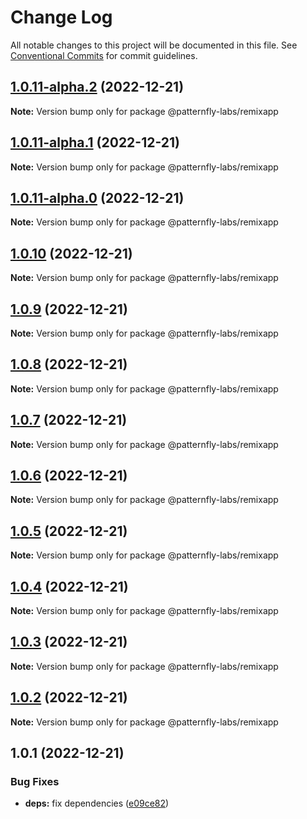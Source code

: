 # Change Log

All notable changes to this project will be documented in this file.
See [Conventional Commits](https://conventionalcommits.org) for commit guidelines.

## [1.0.11-alpha.2](https://github.com/patternfly-labs/pf-react-release-playground/compare/@patternfly-labs/remixapp@1.0.11-alpha.1...@patternfly-labs/remixapp@1.0.11-alpha.2) (2022-12-21)

**Note:** Version bump only for package @patternfly-labs/remixapp





## [1.0.11-alpha.1](https://github.com/patternfly-labs/pf-react-release-playground/compare/@patternfly-labs/remixapp@1.0.11-alpha.0...@patternfly-labs/remixapp@1.0.11-alpha.1) (2022-12-21)

**Note:** Version bump only for package @patternfly-labs/remixapp





## [1.0.11-alpha.0](https://github.com/patternfly-labs/pf-react-release-playground/compare/@patternfly-labs/remixapp@1.0.10...@patternfly-labs/remixapp@1.0.11-alpha.0) (2022-12-21)

**Note:** Version bump only for package @patternfly-labs/remixapp





## [1.0.10](https://github.com/patternfly-labs/pf-react-release-playground/compare/@patternfly-labs/remixapp@1.0.9...@patternfly-labs/remixapp@1.0.10) (2022-12-21)

**Note:** Version bump only for package @patternfly-labs/remixapp





## [1.0.9](https://github.com/patternfly-labs/pf-react-release-playground/compare/@patternfly-labs/remixapp@1.0.8...@patternfly-labs/remixapp@1.0.9) (2022-12-21)

**Note:** Version bump only for package @patternfly-labs/remixapp





## [1.0.8](https://github.com/patternfly-labs/pf-react-release-playground/compare/@patternfly-labs/remixapp@1.0.7...@patternfly-labs/remixapp@1.0.8) (2022-12-21)

**Note:** Version bump only for package @patternfly-labs/remixapp





## [1.0.7](https://github.com/patternfly-labs/pf-react-release-playground/compare/@patternfly-labs/remixapp@1.0.6...@patternfly-labs/remixapp@1.0.7) (2022-12-21)

**Note:** Version bump only for package @patternfly-labs/remixapp





## [1.0.6](https://github.com/patternfly-labs/pf-react-release-playground/compare/@patternfly-labs/remixapp@1.0.5...@patternfly-labs/remixapp@1.0.6) (2022-12-21)

**Note:** Version bump only for package @patternfly-labs/remixapp





## [1.0.5](https://github.com/patternfly-labs/pf-react-release-playground/compare/@patternfly-labs/remixapp@1.0.4...@patternfly-labs/remixapp@1.0.5) (2022-12-21)

**Note:** Version bump only for package @patternfly-labs/remixapp





## [1.0.4](https://github.com/patternfly-labs/pf-react-release-playground/compare/@patternfly-labs/remixapp@1.0.3...@patternfly-labs/remixapp@1.0.4) (2022-12-21)

**Note:** Version bump only for package @patternfly-labs/remixapp





## [1.0.3](https://github.com/patternfly-labs/pf-react-release-playground/compare/@patternfly-labs/remixapp@1.0.2...@patternfly-labs/remixapp@1.0.3) (2022-12-21)

**Note:** Version bump only for package @patternfly-labs/remixapp





## [1.0.2](https://github.com/patternfly-labs/pf-react-release-playground/compare/@patternfly-labs/remixapp@1.0.1...@patternfly-labs/remixapp@1.0.2) (2022-12-21)

**Note:** Version bump only for package @patternfly-labs/remixapp





## 1.0.1 (2022-12-21)


### Bug Fixes

* **deps:** fix dependencies ([e09ce82](https://github.com/patternfly-labs/pf-react-release-playground/commit/e09ce8228ebe2249ffc914b76139b08c4a3299c0))
